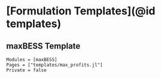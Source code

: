 # [Formulation Templates](@id templates)

## maxBESS Template

```@autodocs
Modules = [maxBESS]
Pages = ["templates/max_profits.jl"]
Private = false
```